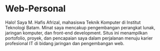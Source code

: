 # Web-Personal
Halo! Saya M. Hafis Afrizal, mahasiswa Teknik Komputer di Institut Teknologi Batam. Minat saya mencakup pengembangan perangkat lunak, jaringan komputer, dan front-end development. Situs ini menampilkan portofolio, proyek, dan pencapaian saya dalam perjalanan menuju karier profesional IT di bidang jaringan dan pengembangan web.
